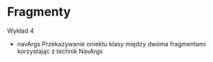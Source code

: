 # Fragmenty
Wykład 4 
- navArgs Przekazywanie oniektu klasy między dwoma fragmentami korzystając z technik NavArgs
